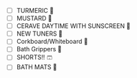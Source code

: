 - [ ] TURMERIC 🧄
- [ ] MUSTARD 🌭
- [ ] CERAVE DAYTIME WITH SUNSCREEN 🧴
- [ ] NEW TUNERS 🎸
- [ ] Corkboard/Whiteboard 📌
- [ ] Bath Grippers 🛁
- [ ] SHORTS!! 🩳
- [ ] BATH MATS 🛁